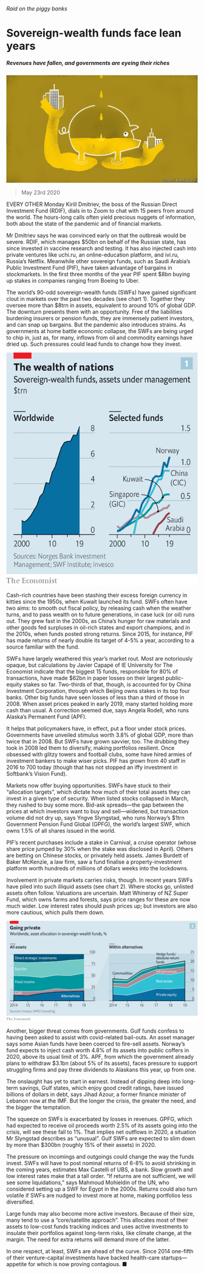 ###### Raid on the piggy banks

# Sovereign-wealth funds face lean years 

##### Revenues have fallen, and governments are eyeing their riches 

![image](images/20200523_FND001_0.jpg) 

> May 23rd 2020 

EVERY OTHER Monday Kirill Dmitriev, the boss of the Russian Direct Investment Fund (RDIF), dials in to Zoom to chat with 15 peers from around the world. The hours-long calls often yield precious nuggets of information, both about the state of the pandemic and of financial markets.

Mr Dmitriev says he was convinced early on that the outbreak would be severe. RDIF, which manages $50bn on behalf of the Russian state, has since invested in vaccine research and testing. It has also injected cash into private ventures like uchi.ru, an online-education platform, and ivi.ru, Russia’s Netflix. Meanwhile other sovereign funds, such as Saudi Arabia’s Public Investment Fund (PIF), have taken advantage of bargains in stockmarkets. In the first three months of the year PIF spent $8bn buying up stakes in companies ranging from Boeing to Uber.


The world’s 90-odd sovereign-wealth funds (SWFs) have gained significant clout in markets over the past two decades (see chart 1). Together they oversee more than $8trn in assets, equivalent to around 10% of global GDP. The downturn presents them with an opportunity. Free of the liabilities burdening insurers or pension funds, they are immensely patient investors, and can snap up bargains. But the pandemic also introduces strains. As governments at home battle economic collapse, the SWFs are being urged to chip in, just as, for many, inflows from oil and commodity earnings have dried up. Such pressures could lead funds to change how they invest.

![image](images/20200523_FNC651.png) 


Cash-rich countries have been stashing their excess foreign currency in kitties since the 1950s, when Kuwait launched its fund. SWFs often have two aims: to smooth out fiscal policy, by releasing cash when the weather turns, and to pass wealth on to future generations, in case luck (or oil) runs out. They grew fast in the 2000s, as China’s hunger for raw materials and other goods fed surpluses in oil-rich states and export champions, and in the 2010s, when funds posted strong returns. Since 2015, for instance, PIF has made returns of nearly double its target of 4-5% a year, according to a source familiar with the fund.

SWFs have largely weathered this year’s market rout. Most are notoriously opaque, but calculations by Javier Capapé of IE University for The Economist indicate that the biggest 15 funds, responsible for 80% of transactions, have made $62bn in paper losses on their largest public-equity stakes so far. Two-thirds of that, though, is accounted for by China Investment Corporation, through which Beijing owns stakes in its top four banks. Other big funds have seen losses of less than a third of those in 2008. When asset prices peaked in early 2019, many started holding more cash than usual. A correction seemed due, says Angela Rodell, who runs Alaska’s Permanent Fund (APF).

It helps that policymakers have, in effect, put a floor under stock prices. Governments have unveiled stimulus worth 3.8% of global GDP, more than twice that in 2008. But SWFs have grown savvier, too. The drubbing they took in 2008 led them to diversify, making portfolios resilient. Once obsessed with glitzy towers and football clubs, some have hired armies of investment bankers to make wiser picks. PIF has grown from 40 staff in 2016 to 700 today (though that has not stopped an iffy investment in Softbank’s Vision Fund).

Markets now offer buying opportunities. SWFs have stuck to their “allocation targets”, which dictate how much of their total assets they can invest in a given type of security. When listed stocks collapsed in March, they rushed to buy some more. Bid-ask spreads—the gap between the prices at which investors want to buy and sell—widened, but transaction volume did not dry up, says Yngve Slyngstad, who runs Norway’s $1trn Government Pension Fund Global (GPFG), the world’s largest SWF, which owns 1.5% of all shares issued in the world.

PIF’s recent purchases include a stake in Carnival, a cruise operator (whose share price jumped by 30% when the stake was disclosed in April). Others are betting on Chinese stocks, or privately held assets. James Burdett of Baker McKenzie, a law firm, saw a fund finalise a property-investment platform worth hundreds of millions of dollars weeks into the lockdowns.

Involvement in private markets carries risks, though. In recent years SWFs have piled into such illiquid assets (see chart 2). Where stocks go, unlisted assets often follow. Valuations are uncertain. Matt Whineray of NZ Super Fund, which owns farms and forests, says price ranges for these are now much wider. Low interest rates should push prices up; but investors are also more cautious, which pulls them down.

![image](images/20200523_FNC658.png) 


Another, bigger threat comes from governments. Gulf funds confess to having been asked to assist with covid-related bail-outs. An asset manager says some Asian funds have been coerced to fire-sell assets. Norway’s fund expects to inject cash worth 4.8% of its assets into public coffers in 2020, above its usual limit of 3%. APF, from which the government already plans to withdraw $3.1bn (about 5% of its assets), faces pressure to support struggling firms and pay three dividends to Alaskans this year, up from one.

The onslaught has yet to start in earnest. Instead of dipping deep into long-term savings, Gulf states, which enjoy good credit ratings, have issued billions of dollars in debt, says Jihad Azour, a former finance minister of Lebanon now at the IMF. But the longer the crisis, the greater the need, and the bigger the temptation.

The squeeze on SWFs is exacerbated by losses in revenues. GPFG, which had expected to receive oil proceeds worth 2.5% of its assets going into the crisis, will see these fall to 1%. That implies net outflows in 2020, a situation Mr Slyngstad describes as “unusual”. Gulf SWFs are expected to slim down by more than $300bn (roughly 15% of their assets) in 2020.

The pressure on incomings and outgoings could change the way the funds invest. SWFs will have to post nominal returns of 6-8% to avoid shrinking in the coming years, estimates Max Castelli of UBS, a bank. Slow growth and low interest rates make that a tall order. “If returns are not sufficient, we will see some liquidations,” says Mahmoud Mohieldin of the UN, who considered setting up a SWF for Egypt in the 2000s. Returns could also turn volatile if SWFs are nudged to invest more at home, making portfolios less diversified.

Large funds may also become more active investors. Because of their size, many tend to use a “core/satellite approach”. This allocates most of their assets to low-cost funds tracking indices and uses active investments to insulate their portfolios against long-term risks, like climate change, at the margin. The need for extra returns will demand more of the latter.

In one respect, at least, SWFs are ahead of the curve. Since 2014 one-fifth of their venture-capital investments have backed health-care startups—appetite for which is now proving contagious. ■

